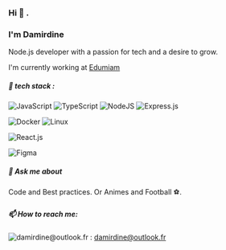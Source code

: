 ### Hi 👋 . 
### I'm Damirdine

Node.js developer with a passion for tech and a desire to grow.

I'm currently working at [Edumiam](https://www.edumiam.com/)

##### 🧰 tech stack : 
![JavaScript](https://img.shields.io/badge/JavaScript-F7DF1E?style=for-the-badge&logo=javascript&logoColor=black) ![TypeScript](https://img.shields.io/badge/typescript-%23007ACC.svg?style=for-the-badge&logo=typescript&logoColor=white) ![NodeJS](https://img.shields.io/badge/Node.js-43853D?style=for-the-badge&logo=node.js&logoColor=white) ![Express.js](https://img.shields.io/badge/express.js-%23404d59.svg?style=for-the-badge&logo=express&logoColor=%2361DAFB)

![Docker](https://img.shields.io/badge/docker-%230db7ed.svg?style=for-the-badge&logo=docker&logoColor=white) ![Linux](https://img.shields.io/badge/linux-%2320232a.svg?style=for-the-badge&logo=linux&logoColor=yellow)

![React.js](https://img.shields.io/badge/react-%2320232a.svg?style=for-the-badge&logo=react&logoColor=%2361DAFB)

![Figma](https://img.shields.io/badge/figma-%23F24E1E.svg?style=for-the-badge&logo=figma&logoColor=white)

##### 💬 Ask me about 
Code and Best practices. Or Animes and Football ⚽.
##### 📫 How to reach me: 

![damirdine@outlook.fr](https://img.shields.io/badge/Email-%230db7ed?style=for-the-badge&logo=gmail&logoColor=white) : damirdine@outlook.fr
